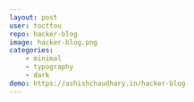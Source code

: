 ```yaml
---
layout: post
user: tocttou
repo: hacker-blog
image: hacker-blog.png
categories: 
    - minimal
    - typography
    - dark
demo: https://ashishchaudhary.in/hacker-blog
---
```


